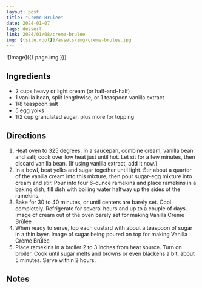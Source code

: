 ```yaml
---
layout: post
title: "Creme Brulee"
date: 2024-01-07
tags: dessert
link: 2024/01/08/creme-brulee
img: {{site.root}}/assets/img/creme-brulee.jpg
---
```


![Image]({{ page.img }}) <br>

## Ingredients
- 2 cups heavy or light cream (or half-and-half)
- 1 vanilla bean, split lengthwise, or 1 teaspoon vanilla extract
- 1/8 teaspoon salt
- 5 egg yolks
- 1/2 cup granulated sugar, plus more for topping
  
## Directions
1. Heat oven to 325 degrees. In a saucepan, combine cream, vanilla bean and salt; cook over low heat just until hot. Let sit for a few minutes, then discard vanilla bean. (If using vanilla extract, add it now.)
2. In a bowl, beat yolks and sugar together until light. Stir about a quarter of the vanilla cream into this mixture, then pour sugar-egg mixture into cream and stir. Pour into four 6-ounce ramekins and place ramekins in a baking dish; fill dish with boiling water halfway up the sides of the ramekins.
3. Bake for 30 to 40 minutes, or until centers are barely set. Cool completely. Refrigerate for several hours and up to a couple of days. Image of cream out of the oven barely set for making Vanilla Crème Brûlée
4. When ready to serve, top each custard with about a teaspoon of sugar in a thin layer. Image of sugar being poured on top for making Vanilla Crème Brûlée
5. Place ramekins in a broiler 2 to 3 inches from heat source. Turn on broiler. Cook until sugar melts and browns or even blackens a bit, about 5 minutes. Serve within 2 hours.

## Notes
